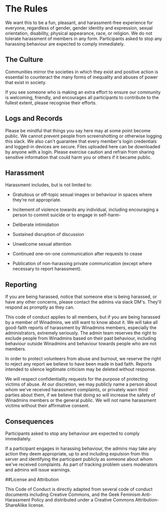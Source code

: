 # The Rules

We want this to be a fun, pleasant, and harassment-free experience for everyone, regardless of gender, gender identity and expression, sexual orientation, disability, physical appearance, race, or religion. We do not tolerate harassment of members in any form. Participants asked to stop any harassing behaviour are expected to comply immediately.

## The Culture

Communities mirror the societies in which they exist and positive action is essential to counteract the many forms of inequality and abuses of power that exist in society.

If you see someone who is making an extra effort to ensure our community is welcoming, friendly, and encourages all participants to contribute to the fullest extent, please recognise their efforts.

## Logs and Records

Please be mindful that things you say here may at some point become public. We cannot prevent people from screenshotting or otherwise logging this slack. We also can't guarantee that every member's login credentials and logged-in devices are secure. Files uploaded here can be downloaded by anyone with a login. Please exercise caution and refrain from sharing sensitive information that could harm you or others if it became public.

## Harassment

Harassment includes, but is not limited to:

- Gratuitous or off-topic sexual images or behaviour in spaces where they’re not appropriate.

- Incitement of violence towards any individual, including encouraging a person to commit suicide or to engage in self-harm- 

- Deliberate intimidation

- Sustained disruption of discussion

- Unwelcome sexual attention

- Continued one-on-one communication after requests to cease

- Publication of non-harassing private communication (except where necessary to report harassment).

## Reporting

If you are being harassed, notice that someone else is being harassed, or have any other concerns, please contact the admins via slack DM's. They'll respond as promptly as they can.

This code of conduct applies to all members, but if you are being harassed by a member of Winadmins, we still want to know about it. We will take all good-faith reports of harassment by Winadmins members, especially the administrators, extremely seriously. The admin team reserves the right to exclude people from Winadmins based on their past behaviour, including behaviour outside Winadmins and behaviour towards people who are not members.

In order to protect volunteers from abuse and burnout, we reserve the right to reject any report we believe to have been made in bad faith. Reports intended to silence legitimate criticism may be deleted without response.

We will respect confidentiality requests for the purpose of protecting victims of abuse. At our discretion, we may publicly name a person about whom we’ve received harassment complaints, or privately warn third parties about them, if we believe that doing so will increase the safety of Winadmins members or the general public. We will not name harassment victims without their affirmative consent.

## Consequences

Participants asked to stop any behaviour are expected to comply immediately.

If a participant engages in harassing behaviour, the admins may take any action they deem appropriate, up to and including expulsion from this server and identifying the participant publicly as someone about whom we've received complaints. As part of tracking problem users moderators and admins will issue warnings. 

##License and Attribution

This Code of Conduct is directly adapted from several code of conduct documents including Creative Commons, and the Geek Feminism Anti-Harassment Policy and distributed under a Creative Commons Attribution-ShareAlike license.
